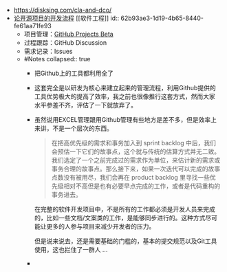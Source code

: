 - https://disksing.com/cla-and-dco/
- [论开源项目的开发流程](http://gaocegege.com/Blog/%E9%9A%8F%E7%AC%94/agile-in-open-source) [[软件工程]]
  id:: 62b93ae3-1d19-4b65-8440-fe61aa71fe93
	- 项目管理：[GitHub Projects Beta](https://docs.github.com/en/issues/trying-out-the-new-projects-experience/about-projects)
	- 过程跟踪：GitHub Discussion
	- 需求记录：Issues
	- #Notes
	  collapsed:: true
		- 把Github上的工具都利用全了
		- 这套完全是以研发为核心来建立起来的管理流程，利用Github提供的工具优势极大的提高了效率，我之前也很像推行这套方式，然而大家水平参差不齐，评估了一下就放弃了。
		- 虽然说用EXCEL管理跟用Github管理有些地方是差不多，但是效率上来讲，不是一个层次的东西。
		  
		  > 在把高优先级的需求和事务加入到 sprint backlog 中后，我们会预估一下它们的故事点，这个就与传统的估算方式并无二致。我们选定了一个之前完成过的需求作为单位，来估计新的需求或事务合理的故事点。那么接下来，如果一次迭代可以完成的故事点数没有被用尽，我们会再在 product backlog 里寻找一些优先级相对不高但是也有必要早点完成的工作，或者是代码重构的事务进去。
		  
		  在完整的软件开发项目中，不是所有的工作都必须是开发人员来完成的，比如一些文档/文案类的工作，是能够同步进行的。这种方式尽可能让更多的人参与项目来减少开发者的压力。
		  
		  但是说来说去，还是需要基础的门槛的，基本的提交规范以及Git工具使用，这也拦住了一群人 ...
		-